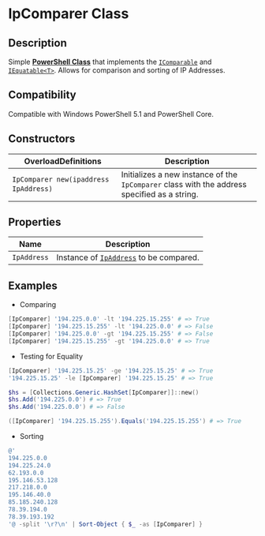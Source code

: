 # IpComparer Class

## Description

Simple [__PowerShell Class__](https://docs.microsoft.com/en-us/powershell/module/microsoft.powershell.core/about/about_classes) that implements the [`IComparable`](https://docs.microsoft.com/en-us/dotnet/api/system.icomparable?view=net-6.0) and [`IEquatable<T>`](https://learn.microsoft.com/en-us/dotnet/api/system.iequatable-1?view=net-7.0). Allows for comparison and sorting of IP Addresses.

## Compatibility

Compatible with Windows PowerShell 5.1 and PowerShell Core.

## Constructors

| OverloadDefinitions | Description |
| ---- | ---- |
| `IpComparer new(ipaddress IpAddress)` &nbsp; &nbsp; &nbsp; | Initializes a new instance of the `IpComparer` class with the address specified as a string.

## Properties

| Name | Description |
| ---- | ----------- |
| `IpAddress` | Instance of [`IpAddress`](https://docs.microsoft.com/en-us/dotnet/api/system.net.ipaddress?view=net-6.0) to be compared.

## Examples

- Comparing

```powershell
[IpComparer] '194.225.0.0' -lt '194.225.15.255' # => True
[IpComparer] '194.225.15.255' -lt '194.225.0.0' # => False
[IpComparer] '194.225.0.0' -gt '194.225.15.255' # => False
[IpComparer] '194.225.15.255' -gt '194.225.0.0' # => True
```

- Testing for Equality

```powershell
[IpComparer] '194.225.15.25' -ge '194.225.15.25' # => True
'194.225.15.25' -le [IpComparer] '194.225.15.25' # => True

$hs = [Collections.Generic.HashSet[IpComparer]]::new()
$hs.Add('194.225.0.0') # => True
$hs.Add('194.225.0.0') # => False

([IpComparer] '194.225.15.255').Equals('194.225.15.255') # => True
```

- Sorting

```powershell
@'
194.225.0.0
194.225.24.0
62.193.0.0
195.146.53.128
217.218.0.0
195.146.40.0
85.185.240.128
78.39.194.0
78.39.193.192
'@ -split '\r?\n' | Sort-Object { $_ -as [IpComparer] }
```